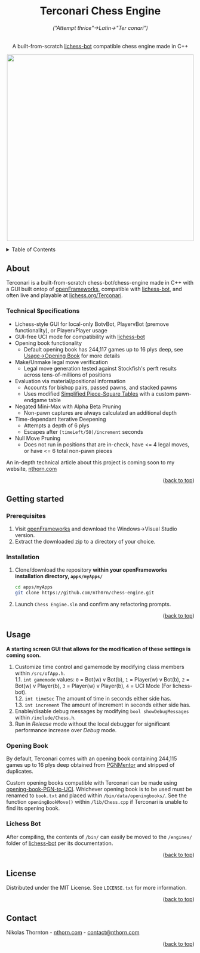 
<a id="readme-top"></a>
<div align="center">
<h1 align="center">Terconari Chess Engine<h6>("Attempt thrice"→Latin→"Ter conari")</h6></h1>

  <p align="center">
    A built-from-scratch <a href="https://github.com/lichess-bot-devs/lichess-bot">lichess-bot</a> compatible chess engine made in C++
  </p>

  <p align="center">
<img src="/example-game.gif" width="500">
</p>
</div>

<details>
  <summary>Table of Contents</summary>
  <ol>
    <li>
      <a href="#about">About</a>
     <ul>
        <li><a href="#technical-specifications">Technical Specs</a></li>
      </ul>
    </li>
    <li>
      <a href="#getting-started">Getting started</a>
      <ul>
        <li><a href="#prerequisites">Prerequisites</a></li>
      </ul>
      <ul>
        <li><a href="#installation">Installation</a></li>
      </ul>
    </li>
    <li><a href="#usage">Usage</a>
    <ul>
        <li><a href="#opening-book">Opening Book</a></li>
      </ul>
    <ul>
        <li><a href="#lichess-bot">Lichess Bot</a></li>
      </ul>
    </li>
    <li><a href="#license">License</a></li>
    <li><a href="#contact">Contact</a></li>
  </ol>
</details>



<!-- ABOUT -->
## About

Terconari is a built-from-scratch chess-bot/chess-engine made in C++ with a GUI built ontop of [openFrameworks](https://openframeworks.cc/), compatible with [lichess-bot](https://github.com/lichess-bot-devs/lichess-bot), and often live and playable at [lichess.org/Terconari](https://lichess.org/@/Terconari).

### Technical Specifications
 * Lichess-style GUI for local-only BotvBot, PlayervBot (premove functionality), or PlayervPlayer usage
 * GUI-free UCI mode for compatibility with [lichess-bot](https://github.com/lichess-bot-devs/lichess-bot)
 * Opening book functionality
   - Default opening book has 244,117 games up to 16 plys deep, see [Usage→Opening Book](#opening-book) for more details
 * Make/Unmake legal move verification
   - Legal move generation tested against Stockfish's perft results across tens-of-millions of positions
 * Evaluation via material/positional information
   - Accounts for bishop pairs, passed pawns, and stacked pawns
   - Uses modified [Simplified Piece-Square Tables](https://www.chessprogramming.org/Simplified_Evaluation_Function) with a custom pawn-endgame table
 * Negated Mini-Max with Alpha Beta Pruning
   - Non-pawn captures are always calculated an additional depth
 * Time-dependant Iterative Deepening
   - Attempts a depth of 6 plys
   - Escapes after `(timeLeft/50)/increment` seconds
 * Null Move Pruning
   - Does not run in positions that are in-check, have <= 4 legal moves, or have <= 6 total non-pawn pieces

An in-depth technical article about this project is coming soon to my website, [nthorn.com](https://nthorn.com)

<p align="right">(<a href="#readme-top">back to top</a>)</p>

<!-- INSTALLATION -->
## Getting started

### Prerequisites

1. Visit [openFrameworks](https://openframeworks.cc/download/) and download the Windows→Visual Studio version.
2. Extract the downloaded zip to a directory of your choice.

### Installation

1. Clone/download the repository **within your openFrameworks installation directory, `apps/myApps/`**
   ```sh
   cd apps/myApps
   git clone https://github.com/nTh0rn/chess-engine.git
   ```
2. Launch `Chess Engine.sln` and confirm any refactoring prompts.

<p align="right">(<a href="#readme-top">back to top</a>)</p>

<!-- USAGE -->
## Usage
**A starting screen GUI that allows for the modification of these settings is coming soon.**
1. Customize time control and gamemode by modifying class members within `/src/ofApp.h`.\
  1.1. `int gamemode` values: `0` = Bot(w) v Bot(b), `1` = Player(w) v Bot(b), `2` = Bot(w) v Player(b), `3` = Player(w) v Player(b), `4` = UCI Mode (For lichess-bot).\
  1.2. `int timeSec` The amount of time in seconds either side has.\
  1.3. `int increment` The amount of increment in seconds either side has.
2. Enable/disable debug messages by modifying `bool showDebugMessages` within `/include/Chess.h`.
3. Run in *Release* mode without the local debugger for significant performance increase over *Debug* mode.

### Opening Book
By default, Terconari comes with an opening book containing 244,115 games up to 16 plys deep obtained from [PGNMentor](https://www.pgnmentor.com/files.html) and stripped of duplicates.

Custom opening books compatible with Terconari can be made using [opening-book-PGN-to-UCI](https://github.com/nTh0rn/opening-book-PGN-to-UCI). Whichever opening book is to be used must be renamed to `book.txt` and placed within `/bin/data/openingbooks/`. See the function `openingBookMove()` within `/lib/Chess.cpp` if Terconari is unable to find its opening book.

### Lichess Bot
After compiling, the contents of `/bin/` can easily be moved to the `/engines/` folder of [lichess-bot](https://github.com/lichess-bot-devs/lichess-bot) per its documentation.

<p align="right">(<a href="#readme-top">back to top</a>)</p>

<!-- LICENSE -->
## License

Distributed under the MIT License. See `LICENSE.txt` for more information.

<p align="right">(<a href="#readme-top">back to top</a>)</p>

<!-- CONTACT -->
## Contact

Nikolas Thornton - [nthorn.com](https://nthorn.com) - contact@nthorn.com

<p align="right">(<a href="#readme-top">back to top</a>)</p>

